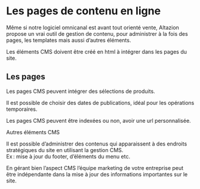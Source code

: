 # Les pages de contenu en ligne

Même si notre logiciel omnicanal est avant tout orienté vente, Altazion propose un vrai outil de gestion de contenu, pour administrer à la fois des pages, les templates mais aussi d’autres éléments. 

Les éléments CMS doivent être créé en html à intégrer dans les pages du site.  

## Les pages 

Les pages CMS peuvent intégrer des sélections de produits.  

Il est possible de choisir des dates de publications, idéal pour les opérations temporaires. 

Les pages CMS peuvent être indexées ou non, avoir une url personnalisée. 

Autres éléments CMS 

Il est possible d’administrer des contenus qui apparaissent à des endroits stratégiques du site en utilisant la gestion CMS.  
Ex : mise à jour du footer, d’éléments du menu etc.  

En gérant bien l’aspect CMS l’équipe marketing de votre entreprise peut être indépendante dans la mise à jour des informations importantes sur le site. 